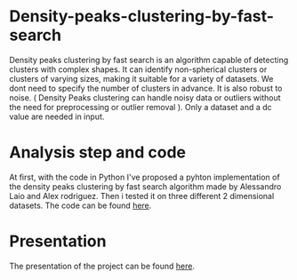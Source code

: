 # Density-peaks-clustering-by-fast-search

Density peaks clustering by fast search is an algorithm capable of detecting clusters with complex shapes. It can identify non-spherical clusters or clusters of varying sizes, making it suitable for a variety of datasets.
We dont need to specify the number of clusters in advance.
It is also robust to noise. ( Density Peaks clustering can handle noisy data or outliers without the need for preprocessing or outlier removal ).
Only a dataset and a dc value are needed in input.

# Analysis step and code 

At first, with the code in Python I've proposed a pyhton implementation of the density peaks clustering by fast search algorithm made by Alessandro Laio and Alex rodriguez.
Then i tested it on three different 2 dimensional datasets.
The code can be found [here](https://github.com/charlesahamed/Phishing-data-analysis/blob/main/Financial_Data_Analysis_Project_Charles_AHAMED.ipynb).

# Presentation

The presentation of the project can be found [here](https://docs.google.com/presentation/d/1gtyTAtyjYBocPK5vpQT3S37q3MwBKQnORzgEpRe-1qg/edit?usp=sharing).
